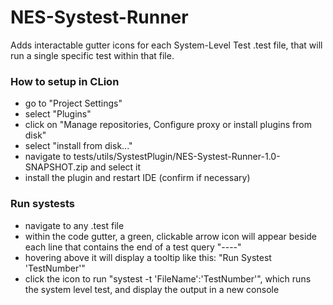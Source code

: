# NES-Systest-Runner

Adds interactable gutter icons for each System-Level Test .test file, that will run a single specific test within that file.

### How to setup in CLion
- go to "Project Settings"
- select "Plugins"
- click on "Manage repositories, Configure proxy or install plugins from disk"
- select "install from disk..."
- navigate to tests/utils/SystestPlugin/NES-Systest-Runner-1.0-SNAPSHOT.zip and select it
- install the plugin and restart IDE (confirm if necessary)

### Run systests
- navigate to any .test file
- within the code gutter, a green, clickable arrow icon will appear beside each line 
that contains the end of a test query "----"
- hovering above it will display a tooltip like this: "Run Systest 'TestNumber'" 
- click the icon to run "systest -t 'FileName':'TestNumber'", which runs the system level test,
and display the output in a new console
